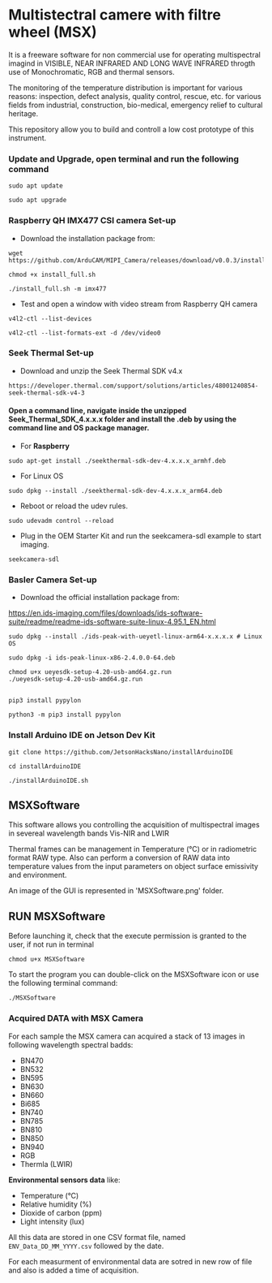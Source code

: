 #  Multistectral camere with filtre wheel (MSX)

It is a freeware software for non commercial use for operating multispectral imagind in VISIBLE, NEAR INFRARED AND LONG WAVE INFRARED throgth use of Monochromatic, RGB and thermal sensors. 

The monitoring of the temperature distribution is important for various reasons: inspection, defect analysis, quality control, rescue, etc. for various fields from industrial, construction, bio-medical, emergency relief to cultural heritage.

This repository allow you to build and controll a low cost prototype of this instrument.




### Update and Upgrade, open terminal and run the following command
```
sudo apt update 

sudo apt upgrade
```

### Raspberry QH IMX477 CSI camera Set-up
- Download the installation package from:
```
wget https://github.com/ArduCAM/MIPI_Camera/releases/download/v0.0.3/install_full.sh

chmod +x install_full.sh

./install_full.sh -m imx477
```
- Test and open a window with video stream from Raspberry QH camera
```
v4l2-ctl --list-devices

v4l2-ctl --list-formats-ext -d /dev/video0
```


### Seek Thermal Set-up
- Download and unzip the Seek Thermal SDK v4.x 
```
https://developer.thermal.com/support/solutions/articles/48001240854-seek-thermal-sdk-v4-3
```
#### Open a command line, navigate inside the unzipped Seek_Thermal_SDK_4.x.x.x folder and install the .deb by using the command line and OS package manager.

- For **Raspberry**
```
sudo apt-get install ./seekthermal-sdk-dev-4.x.x.x_armhf.deb 
```

- For Linux OS
```
sudo dpkg --install ./seekthermal-sdk-dev-4.x.x.x_arm64.deb  
```

- Reboot or reload the udev rules.
```
sudo udevadm control --reload
```
- Plug in the OEM Starter Kit and run the seekcamera-sdl example to start imaging.
``` 
seekcamera-sdl
```

### Basler Camera Set-up
- Download the official installation package from:

https://en.ids-imaging.com/files/downloads/ids-software-suite/readme/readme-ids-software-suite-linux-4.95.1_EN.html


```
sudo dpkg --install ./ids-peak-with-ueyetl-linux-arm64-x.x.x.x # Linux OS

sudo dpkg -i ids-peak-linux-x86-2.4.0.0-64.deb

chmod u+x ueyesdk-setup-4.20-usb-amd64.gz.run 
./ueyesdk-setup-4.20-usb-amd64.gz.run 


pip3 install pypylon    

python3 -m pip3 install pypylon
```



### Install Arduino IDE on Jetson Dev Kit
```
git clone https://github.com/JetsonHacksNano/installArduinoIDE

cd installArduinoIDE

./installArduinoIDE.sh
```





##  MSXSoftware
This software allows you controlling the acquisition of multispectral images in severeal wavelength bands Vis-NIR and LWIR

Thermal frames can be management in Temperature (°C) or in radiometric format RAW type.
Also can perform a conversion of RAW data into temperature values from the input parameters on object surface emissivity and environment.

An image of the GUI is represented in 'MSXSoftware.png' folder.

##  RUN MSXSoftware
Before launching it, check that the execute permission is granted to the user, if not run in terminal 
```
chmod u+x MSXSoftware
```

To start the program you can double-click on the MSXSoftware icon or use the following terminal command:
```
./MSXSoftware
```

### Acquired DATA with MSX Camera
For each sample the MSX camera can acquired a stack of 13 images in following wavelength spectral badds:
- BN470
- BN532
- BN595
- BN630
- BN660
- Bi685
- BN740
- BN785
- BN810
- BN850
- BN940
- RGB
- Thermla (LWIR) 

**Environmental sensors data** like: 
- Temperature (°C) 
- Relative humidity (\%) 
- Dioxide of carbon (ppm)
- Light intensity (lux) 

All this data are stored in one CSV format file, named ```ENV_Data_DD_MM_YYYY.csv``` followed by the date. 

For each measurment of environmental data are sotred in new row of file and also is added a time of acquisition.
















